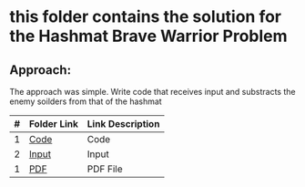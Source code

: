 # this folder contains the solution for the Hashmat Brave Warrior Problem
## Approach:
The approach was simple. Write code that receives input and substracts the enemy soilders from that of the hashmat

|   #   | Folder Link | Link Description |
| :---: | ----------- | ---------------------- |
|  1 | [Code](https://github.com/azizzmills/Programming-Techniques/blob/2143-OOP-Mills/A03/code) | Code |
|  2 | [Input](https://github.com/azizzmills/Programming-Techniques/blob/2143-OOP-Mills/A03/input) | Input |
|  1 | [PDF](https://github.com/azizzmills/Programming-Techniques/blob/2143-OOP-Mills/A03/p1005) | PDF File  |
